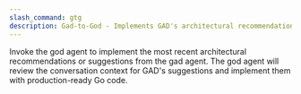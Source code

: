 ```yaml
---
slash_command: gtg
description: Gad-to-God - Implements GAD's architectural recommendations using the GOD agent for Go code implementation
---
```


Invoke the god agent to implement the most recent architectural recommendations or suggestions from the gad agent. The god agent will review the conversation context for GAD's suggestions and implement them with production-ready Go code.
